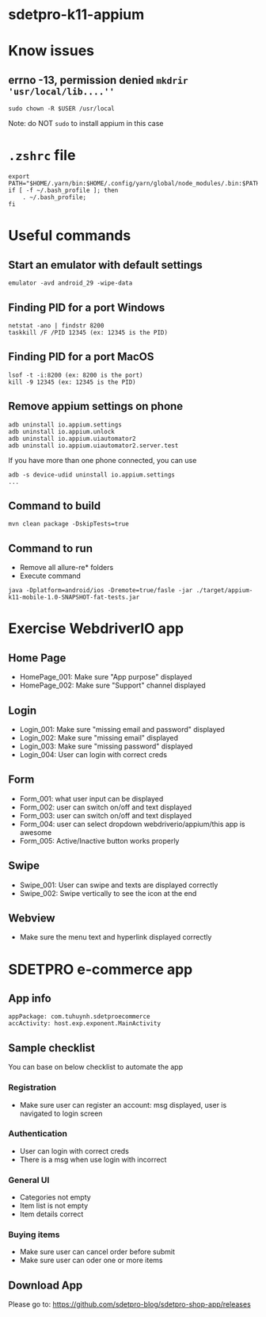 # sdetpro-k11-appium

# Know issues
## errno -13, permission denied ```mkdrir 'usr/local/lib....''```

```
sudo chown -R $USER /usr/local
```

Note: do NOT ```sudo``` to install appium in this case

# `.zshrc` file
```
export PATH="$HOME/.yarn/bin:$HOME/.config/yarn/global/node_modules/.bin:$PATH”
if [ -f ~/.bash_profile ]; then
	. ~/.bash_profile;
fi

```

# Useful commands

## Start an emulator with default settings
```
emulator -avd android_29 -wipe-data
```

## Finding PID for a port Windows
```
netstat -ano | findstr 8200
taskkill /F /PID 12345 (ex: 12345 is the PID)
```

## Finding PID for a port MacOS
```
lsof -t -i:8200 (ex: 8200 is the port)
kill -9 12345 (ex: 12345 is the PID)
```

## Remove appium settings on phone
```
adb uninstall io.appium.settings
adb uninstall io.appium.unlock
adb uninstall io.appium.uiautomator2
adb uninstall io.appium.uiautomator2.server.test
```

If you have more than one phone connected, you can use
```
adb -s device-udid uninstall io.appium.settings
...
```

## Command to build
```
mvn clean package -DskipTests=true
```

## Command to run
* Remove all allure-re* folders
* Execute command
```
java -Dplatform=android/ios -Dremote=true/fasle -jar ./target/appium-k11-mobile-1.0-SNAPSHOT-fat-tests.jar
```

# Exercise WebdriverIO app
## Home Page
* HomePage_001: Make sure "App purpose" displayed
* HomePage_002: Make sure "Support" channel displayed

## Login
* Login_001: Make sure "missing email and password" displayed
* Login_002: Make sure "missing email" displayed
* Login_003: Make sure "missing password" displayed
* Login_004: User can login with correct creds

## Form
* Form_001: what user input can be displayed
* Form_002: user can switch on/off and text displayed
* Form_003: user can switch on/off and text displayed
* Form_004: user can select dropdown webdriverio/appium/this app is awesome
* Form_005: Active/Inactive button works properly

## Swipe
* Swipe_001: User can swipe and texts are displayed correctly
* Swipe_002: Swipe vertically to see the icon at the end

## Webview
* Make sure the menu text and hyperlink displayed correctly


# SDETPRO e-commerce app
## App info

```
appPackage: com.tuhuynh.sdetproecommerce
accActivity: host.exp.exponent.MainActivity
```

## Sample checklist
You can base on below checklist to automate the app

### Registration
* Make sure user can register an account: msg displayed, user is navigated to login screen

### Authentication
* User can login with correct creds
* There is a msg when use login with incorrect

### General UI
* Categories not empty
* Item list is not empty
* Item details correct

### Buying items
* Make sure user can cancel order before submit
* Make sure user can oder one or more items


## Download App
Please go to: https://github.com/sdetpro-blog/sdetpro-shop-app/releases


